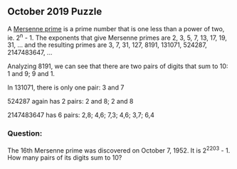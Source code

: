## October 2019 Puzzle

A [Mersenne prime](https://en.wikipedia.org/wiki/Mersenne_prime#List_of_known_Mersenne_primes) is a prime number that is one less than a power of two, ie. 2<sup>n</sup> - 1.  The exponents that give Mersenne primes are 2, 3, 5, 7, 13, 17, 19, 31, ... and the resulting primes are 3, 7, 31, 127, 8191, 131071, 524287, 2147483647, ...

Analyzing 8191, we can see that there are two pairs of digits that sum to 10: 1 and 9; 9 and 1.

In 131071, there is only one pair: 3 and 7

524287 again has 2 pairs: 2 and 8; 2 and 8

2147483647 has 6 pairs: 2,8; 4,6; 7,3; 4,6; 3,7; 6,4

### Question:
The 16th Mersenne prime was discovered on October 7, 1952.  It is 2<sup>2203</sup> - 1. How many pairs of its digits sum to 10?